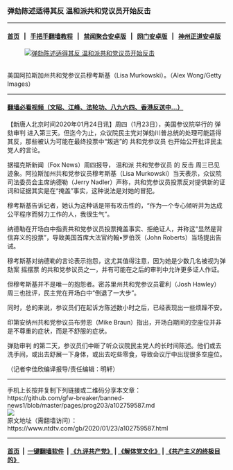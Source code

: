 ### 弹劾陈述适得其反 温和派共和党议员开始反击
------------------------

#### [首页](https://github.com/gfw-breaker/banned-news1/blob/master/README.md) &nbsp;&nbsp;|&nbsp;&nbsp; [手把手翻墙教程](https://github.com/gfw-breaker/guides/wiki) &nbsp;&nbsp;|&nbsp;&nbsp; [禁闻聚合安卓版](https://github.com/gfw-breaker/bn-android) &nbsp;&nbsp;|&nbsp;&nbsp; [网门安卓版](https://github.com/oGate2/oGate) &nbsp;&nbsp;|&nbsp;&nbsp; [神州正道安卓版](https://github.com/SzzdOgate/update) 



<div><div class="featured_image">
 <a href="https://i.ntdtv.com/assets/uploads/2020/01/Untitled-3.jpg" target="_blank">
  <figure>
   <img alt="弹劾陈述适得其反 温和派共和党议员开始反击" src="https://i.ntdtv.com/assets/uploads/2020/01/Untitled-3-800x450.jpg"/>
  </figure><br/>
 </a>
 <span class="caption">
  美国阿拉斯加州共和党参议员穆考斯基（Lisa Murkowski）。（Alex Wong/Getty Images）
 </span>
</div>
</div><hr/>

#### [翻墙必看视频（文昭、江峰、法轮功、八九六四、香港反送中...）](http://167.172.214.107/home.html)

<div><div class="post_content" itemprop="articleBody">
 <p>
  【新唐人北京时间2020年01月24日讯】周四（1月23日），美国参议院举行的
  <ok href="https://www.ntdtv.com/gb/弹劾审判.htm">
   弹劾审判
  </ok>
  进入第三天。但迄今为止，众议院民主党对弹劾川普总统的处理可能适得其反，那些被认为可能在最终投票中“叛逃”的
  <ok href="https://www.ntdtv.com/gb/共和党参议员.htm">
   共和党参议员
  </ok>
  也开始公开批评民主党人的言论。
 </p>
 <p>
  据福克斯新闻（Fox News）周四报导，
  <ok href="https://www.ntdtv.com/gb/温和派.htm">
   温和派
  </ok>
  <ok href="https://www.ntdtv.com/gb/共和党参议员.htm">
   共和党参议员
  </ok>
  的
  <ok href="https://www.ntdtv.com/gb/反击.htm">
   反击
  </ok>
  周三已见迹象。阿拉斯加州共和党参议员穆考斯基（Lisa Murkowski）当天表示，众议院司法委员会主席纳德勒（Jerry Nadler）声称，共和党参议员投票反对提供新的证词和证据其实是在“掩盖”事实，这种说法是对她的冒犯。
 </p>
 <p>
  穆考斯基告诉记者，她认为这种话是带有攻击性的，“作为一个专心倾听并为达成公平程序而努力工作的人，我很生气”。
 </p>
 <p>
  纳德勒在开场白中指责共和党参议员投票掩盖事实、拒绝证人，并称这“显然是背信弃义的投票”，导致美国首席大法官约翰•罗伯茨（John Roberts）当场提出告诫。
 </p>
 <p>
  穆考斯基对纳德勒的言论表示抱怨，这尤其值得注意，因为她是少数几名被视为弹劾案
  <ok href="https://www.ntdtv.com/gb/摇摆票.htm">
   摇摆票
  </ok>
  的共和党参议员之一，并有可能在之后的审判中允许更多证人作证。
 </p>
 <p>
  但穆考斯基并不是唯一的抱怨者。密苏里州共和党参议员霍利（Josh Hawley）周三也批评，民主党在开场白中“倒退了一大步”。
 </p>
 <p>
  同时，总的来说，参议员们在起诉方陈述数小时之后，已经表现出一些烦躁不安。
 </p>
 <p>
  印第安纳州共和党参议员布劳恩（Mike Braun）指出，开场白期间的空座位并非是不尊重的症状，而是不舒服的症状。
 </p>
 <p>
  <ok href="https://www.ntdtv.com/gb/弹劾审判.htm">
   弹劾审判
  </ok>
  的第二天，参议员们中断了听众议院民主党人的长时间陈述。他们或去洗手间，或出去舒展一下身体，或出去吃些零食，导致会议厅中出现很多空座位。
 </p>
 <p>
  （记者李佳欣编译报导/责任编辑：明轩）
 </p>
 <div class="single_ad">
 </div>
</div>
</div>
<hr/>
手机上长按并复制下列链接或二维码分享本文章：<br/>
https://github.com/gfw-breaker/banned-news1/blob/master/pages/prog203/a102759587.md <br/>
<a href='https://github.com/gfw-breaker/banned-news1/blob/master/pages/prog203/a102759587.md'><img src='https://github.com/gfw-breaker/banned-news1/blob/master/pages/prog203/a102759587.md.png'/></a> <br/>
原文地址（需翻墙访问）：https://www.ntdtv.com/gb/2020/01/23/a102759587.html


------------------------
#### [首页](https://github.com/gfw-breaker/banned-news1/blob/master/README.md) &nbsp;|&nbsp; [一键翻墙软件](https://github.com/gfw-breaker/nogfw/blob/master/README.md) &nbsp;| [《九评共产党》](https://github.com/gfw-breaker/9ping.md/blob/master/README.md#九评之一评共产党是什么) | [《解体党文化》](https://github.com/gfw-breaker/jtdwh.md/blob/master/README.md) | [《共产主义的终极目的》](https://github.com/gfw-breaker/gczydzjmd.md/blob/master/README.md)


<img src='http://gfw-breaker.win/banned-news/pages/prog203/a102759587.md' width='0px' height='0px'/>